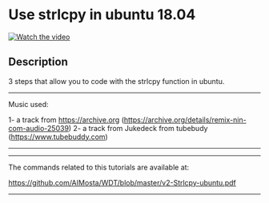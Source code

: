 # Use strlcpy in ubuntu 18.04

[![Watch the video](https://img.youtube.com/vi/jEenU_D6WaA/hqdefault.jpg)](https://youtu.be/jEenU_D6WaA)

## Description

  

3  steps  that allow you to code with the strlcpy function in ubuntu.

******************************
Music used:

1- a track from https://archive.org (https://archive.org/details/remix-nin-com-audio-25039)
2- a track from Jukedeck from tubebudy (https://www.tubebuddy.com)

*******************************
______________________________


The commands related to this tutorials are available at:

https://github.com/AIMosta/WDT/blob/master/v2-Strlcpy-ubuntu.pdf
______________________________

